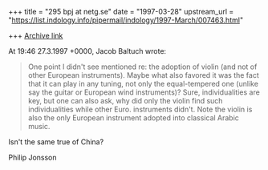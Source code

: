 +++
title = "295 bpj at netg.se"
date = "1997-03-28"
upstream_url = "https://list.indology.info/pipermail/indology/1997-March/007463.html"

+++
[Archive link](https://list.indology.info/pipermail/indology/1997-March/007463.html)

At 19:46 27.3.1997 +0000, Jacob Baltuch wrote:


>One point I didn't see mentioned re: the adoption of violin (and not
>of other European instruments). Maybe what also favored it was the
>fact that it can play in any tuning, not only the equal-tempered one
>(unlike say the guitar or European wind instruments)? Sure, individualities
>are key, but one can also ask, why did only the violin find such
>individualities while other Euro. instruments didn't. Note the violin is
>also the only European instrument adopted into classical Arabic music.

Isn't the same true of China?

Philip Jonsson <bpj at netg.se>






